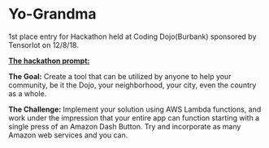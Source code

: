 # Yo-Grandma
1st place entry for Hackathon held at Coding Dojo(Burbank) sponsored by TensorIot on 12/8/18. 

<b><u>The hackathon prompt:</u></b> 

<b>The Goal:</b> Create a tool that can be utilized by anyone to help your community, be it the Dojo, your neighborhood, your city, even the country as a whole. 

<b>The Challenge:</b> Implement your solution using AWS Lambda functions, and work under the impression that your entire app can function starting with a single press of an Amazon Dash Button. Try and incorporate as many Amazon web services and you can. 
